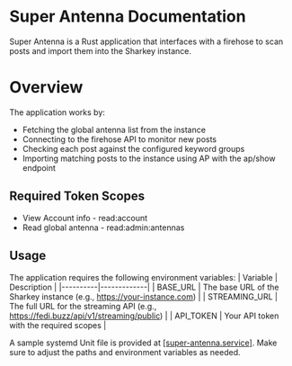 # Super Antenna Documentation
Super Antenna is a Rust application that interfaces with a firehose to scan posts and import them into the Sharkey instance.

# Overview
The application works by:
- Fetching the global antenna list from the instance
- Connecting to the firehose API to monitor new posts
- Checking each post against the configured keyword groups
- Importing matching posts to the instance using AP with the ap/show endpoint


## Required Token Scopes

- View Account info - read:account
- Read global antenna - read:admin:antennas

## Usage
The application requires the following environment variables:
| Variable | Description |
|----------|-------------|
| BASE_URL | The base URL of the Sharkey instance (e.g., https://your-instance.com) |
| STREAMING_URL | The full URL for the streaming API (e.g., https://fedi.buzz/api/v1/streaming/public) |
| API_TOKEN | Your API token with the required scopes |

A sample systemd Unit file is provided at [[super-antenna.service]](super-antenna.service). Make sure to adjust the paths and environment variables as needed.